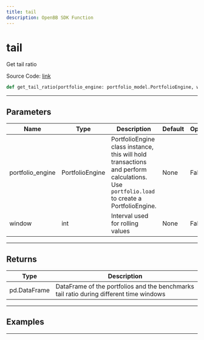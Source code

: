 ```yaml
---
title: tail
description: OpenBB SDK Function
---
```


# tail

Get tail ratio

Source Code: [link](https://github.com/OpenBB-finance/OpenBBTerminal/tree/main/openbb_terminal/portfolio/portfolio_model.py#L1303)

```python
def get_tail_ratio(portfolio_engine: portfolio_model.PortfolioEngine, window: int) -> None
```
---

## Parameters

| Name | Type | Description | Default | Optional |
| ---- | ---- | ----------- | ------- | -------- |
| portfolio_engine | PortfolioEngine | PortfolioEngine class instance, this will hold transactions and perform calculations.<br/>Use `portfolio.load` to create a PortfolioEngine. | None | False |
| window | int | Interval used for rolling values | None | False |

---

## Returns

| Type | Description |
| ---- | ----------- |
| pd.DataFrame | DataFrame of the portfolios and the benchmarks tail ratio during different time windows |

---

## Examples

---

